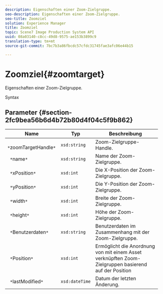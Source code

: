 ```yaml
---
description: Eigenschaften einer Zoom-Zielgruppe.
seo-description: Eigenschaften einer Zoom-Zielgruppe.
seo-title: Zoomziel
solution: Experience Manager
title: Zoomziel
topic: Scene7 Image Production System API
uuid: 08a03140-c8cc-49d8-9575-ae153b3899c9
translation-type: tm+mt
source-git-commit: 7bc7b3a86fbcdc57cfdc31745fae3afc06e44b15

---
```



# Zoomziel{#zoomtarget}

Eigenschaften einer Zoom-Zielgruppe.

Syntax

## Parameter {#section-2fc9bea56b6d4b72b80d4f04c5f9b862}

| Name | Typ | Beschreibung |
|---|---|---|
| ` *`zoomTargetHandle`*` | `xsd:string` | Zoom-Zielgruppe-Handle. |
| ` *`name`*` | `xsd:string` | Name der Zoom-Zielgruppe. |
| ` *`xPosition`*` | `xsd:int` | Die X-Position der Zoom-Zielgruppe. |
| ` *`yPosition`*` | `xsd:int` | Die Y-Position der Zoom-Zielgruppe. |
| ` *`width`*` | `xsd:int` | Breite der Zoom-Zielgruppe. |
| ` *`height`*` | `xsd:int` | Höhe der Zoom-Zielgruppe. |
| ` *`Benutzerdaten`*` | `xsd:string` | Benutzerdaten im Zusammenhang mit der Zoom-Zielgruppe. |
| ` *`Position`*` | `xsd:int` | Ermöglicht die Anordnung von mit einem Asset verknüpften Zoom-Zielgruppen basierend auf der Position |
| ` *`lastModified`*` | `xsd:dateTime` | Datum der letzten Änderung. |

